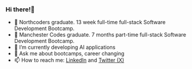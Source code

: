 ### Hi there!👋

- 🔭 Northcoders graduate. 13 week full-time full-stack Software Development Bootcamp.
- 🔭 Manchester Codes graduate. 7 months part-time full-stack Software Development Bootcamp.
- 🌱 I’m currently developing AI applications
- 💬 Ask me about bootcamps, career changing
- 📫 How to reach me: [LinkedIn](linkedin.com/in/anthonymmoran) and [Twitter (X)](https://twitter.com/TonyMCodes)
